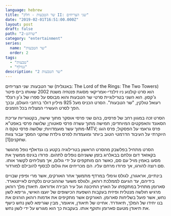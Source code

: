 ```yaml
---
language: hebrew
title: "שר הטבעות - חלק II: שני הצריחים"
date: "2019-02-01T16:51:00.000Z"
layout: post
draft: false
path: "שרהט-2"
category: "entertainment"
series:
  name: "שר הטבעות"
  order: 2
tags:
  - "טבעות"
  - "גנדלף"
description: "שר הטבעות 2"
---
```


שר הטבעות: שני הצריחים (באנגלית: The Lord of the Rings: The Two Towers) הוא סרט קולנוע ניו זילנדי-אמריקאי מסוגת פנטזיה משנת 2002 שאותו ביים פיטר ג'קסון. הוא השני בטרילוגיית סרטי שר הטבעות והוא מבוסס על ספרו של ג'ון רונלד רעואל טולקין, "שר הטבעות". הסרט הכניס מעל 925 מיליון דולר ברחבי העולם, ובכך הפך לסרט העשירי המצליח בכל הזמנים.

הסרט זכה במגוון רחב של פרסים, בהם שני פרסי אוסקר מתוך שישה, בקטגוריות עריכת הסאונד והאפקטים המיוחדים; חמישה מתוך עשרה פרסי סאטורן; שלושה פרסי באפט"א מתוך עשר מועמדויות; שלושה פרסי טקס ה-MTV; פרס גראמי על הפסקול; פרס הוגו היוקרתי על העיבוד הדרמטי הטוב ביותר ומועמדות לפרס גילדת שחקני המסך עבור צוות שחקנים[1].

הסרט מתחיל בפלשבק מהסרט הראשון בטרילוגיה בקטע בו גנדאלף נופל מהגשר בקאזאד דום ונלחם בבאלרוג בזמן ששניהם נופלים לתהום. פרודו בגינס ממשיך את מסעו באמין מויל עם סם, כאשר הם מותקפים על ידי גולום, אך מצליחים לקשור אותו. סם רוצה להורגו, אך פרודו מרחם עליו. הם מכריחים את גולום לבסוף להובילם למורדור.

בינתיים, אראגורן, לגולס וגימלי במרדף מתמשך אחר האורקים, אשר מרי ופיפין שבויים בידיהם, עד הגיעם לממלכת רוהאן, ולגולס משער שההוביטים נלקחים לאייזנגארד. סארומן מתחיל במתקפתו על הארץ התיכונה ועל עיר הבירה אדוראס. תיאודן מלך רוהאן מרגיש חולשה מנטלית ופיזית בעקבות השפעת הכישופים של יועצו האישי, גרימא לשון נחש, אשר פועל בשליחות סארומן. האורקים אשר מתקיפים את אדמות רוהאן הורגים את בנו יחידו של המלך, תיאודרד. אחיינו של תיאודן, איאומר, מבין שגרימא לשון נחש כישף את תיאודן מטעם סארומן ותוקף אותו. בעקבות כך הוא מגורש על ידי לשון נחש.